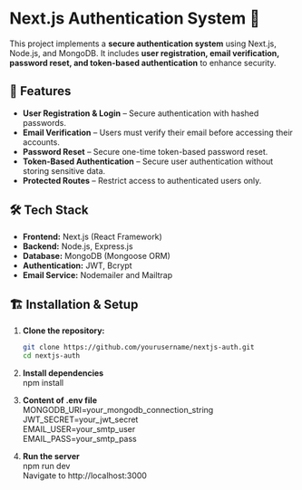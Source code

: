 # **Next.js Authentication System 🔐**

This project implements a **secure authentication system** using Next.js, Node.js, and MongoDB. It includes **user registration, email verification, password reset, and token-based authentication** to enhance security.

## 🚀 **Features**
- **User Registration & Login** – Secure authentication with hashed passwords.
- **Email Verification** – Users must verify their email before accessing their accounts.
- **Password Reset** – Secure one-time token-based password reset.
- **Token-Based Authentication** – Secure user authentication without storing sensitive data.
- **Protected Routes** – Restrict access to authenticated users only.

## 🛠 **Tech Stack**
- **Frontend:** Next.js (React Framework)
- **Backend:** Node.js, Express.js
- **Database:** MongoDB (Mongoose ORM)
- **Authentication:** JWT, Bcrypt
- **Email Service:** Nodemailer and Mailtrap


## 🏗 **Installation & Setup**
1. **Clone the repository:**
   ```sh
   git clone https://github.com/yourusername/nextjs-auth.git
   cd nextjs-auth

2.  **Install dependencies** <br>
     npm install

3. **Content of .env file** <br>
MONGODB_URI=your_mongodb_connection_string  <br>
JWT_SECRET=your_jwt_secret  <br>
EMAIL_USER=your_smtp_user  <br>
EMAIL_PASS=your_smtp_pass  <br>

4. **Run the server** <br>
npm run dev  <br>
Navigate to http://localhost:3000
